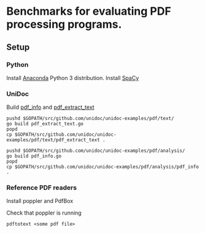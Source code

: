 # Benchmarks for evaluating PDF processing programs.

## Setup

### Python
Install [Anaconda](https://www.anaconda.com/download/#macos) Python 3 distribution.
Install [SpaCy](https://spacy.io/usage/)

### UniDoc
Build [pdf_info](https://github.com/peterwilliams97/unidoc-examples/blob/render/pdf/analysis/pdf_info.go) and [pdf_extract_text](https://github.com/peterwilliams97/unidoc-examples/blob/render/pdf/text/pdf_extract_text.go)

	pushd $GOPATH/src/github.com/unidoc/unidoc-examples/pdf/text/
	go build pdf_extract_text.go
	popd
	cp $GOPATH/src/github.com/unidoc/unidoc-examples/pdf/text/pdf_extract_text .

	pushd $GOPATH/src/github.com/unidoc/unidoc-examples/pdf/analysis/
	go build pdf_info.go
	popd
	cp $GOPATH/src/github.com/unidoc/unidoc-examples/pdf/analysis/pdf_info .


### Reference PDF readers
Install poppler and PdfBox

Check that poppler is running

	pdftotext <some pdf file>
